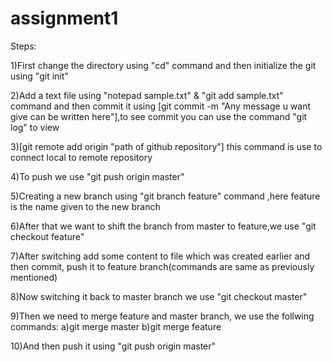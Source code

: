 # assignment1
Steps:

1)First change the directory using "cd" command and then initialize the git using "git init"

2)Add a text file using "notepad sample.txt" & "git add sample.txt" command and then commit it using [git commit -m "Any message u want give can be written here"],to see commit you can use the command "git log" to view

3)[git remote add origin "path of github repository"] this command is use to connect local to remote repository

4)To push we use "git push origin master"

5)Creating a new branch using "git branch feature" command ,here feature is the name given to the new branch

6)After that we want to shift the branch from master to feature,we use "git checkout feature"

7)After switching add some content to file which was created earlier and then commit, push it to feature branch(commands are same as previously mentioned)

8)Now switching it back to master branch we use "git checkout master"

9)Then we need to merge feature and master branch, we use the follwing commands: a)git merge master b)git merge feature

10)And then push it using "git push origin master"
